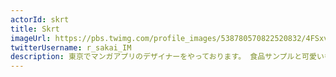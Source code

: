 ```yaml
---
actorId: skrt
title: Skrt
imageUrl: https://pbs.twimg.com/profile_images/538780570822520832/4FSxvaaB_200x200.jpeg
twitterUsername: r_sakai_IM
description: 東京でマンガアプリのデザイナーをやっております。 食品サンプルと可愛いものが好きです。
---
```

